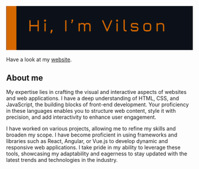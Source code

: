 
<img src="https://github.com/VilsonKh/VilsonKh/blob/main/github__heading.png" alt="heading">

 Have a look at my [website](https://devilson.me).
 
 ## About me
  My expertise lies in crafting the visual and interactive aspects of websites and web applications. I have a deep understanding of HTML, CSS, and JavaScript, the building blocks of front-end development. Your proficiency in these languages enables you to structure web content, style it with precision, and add interactivity to enhance user engagement.
 
  I have worked on various projects, allowing me to refine my skills and broaden my scope. I have become proficient in using frameworks and libraries such as React, Angular, or Vue.js to develop dynamic and responsive web applications. I take pride in my ability to leverage these tools, showcasing my adaptability and eagerness to stay updated with the latest trends and technologies in the industry.
<!--
**VilsonKh/VilsonKh** is a ✨ _special_ ✨ repository because its `README.md` (this file) appears on your GitHub profile.

Here are some ideas to get you started:

- 🔭 I’m currently working on ...
- 🌱 I’m currently learning ...
- 👯 I’m looking to collaborate on ...
- 🤔 I’m looking for help with ...
- 💬 Ask me about ...
- 📫 How to reach me: ...
- 😄 Pronouns: ...
- ⚡ Fun fact: ...
-->
